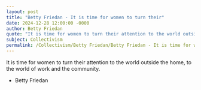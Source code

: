 ```yaml
---
layout: post
title: "Betty Friedan - It is time for women to turn their"
date: 2024-12-28 12:00:00 -0000
author: Betty Friedan
quote: "It is time for women to turn their attention to the world outside the home, to the world of work and the community."
subject: Collectivism
permalink: /Collectivism/Betty Friedan/Betty Friedan - It is time for women to turn their
---
```


It is time for women to turn their attention to the world outside the home, to the world of work and the community.

- Betty Friedan
